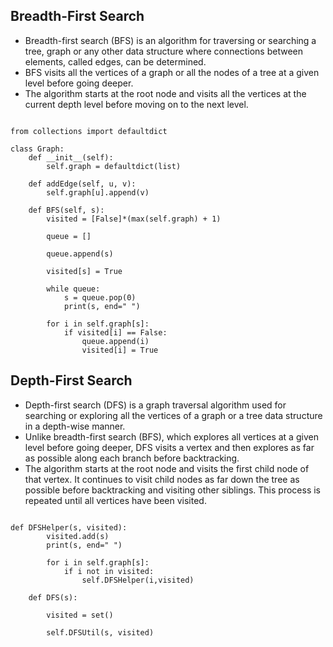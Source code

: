 ## Breadth-First Search

- Breadth-first search (BFS) is an algorithm for traversing or searching a tree, graph or any other data structure where connections between elements, called edges, can be determined. 
- BFS visits all the vertices of a graph or all the nodes of a tree at a given level before going deeper. 
- The algorithm starts at the root node and visits all the vertices at the current depth level before moving on to the next level.

```python3

from collections import defaultdict

class Graph:
    def __init__(self):
        self.graph = defaultdict(list)
        
    def addEdge(self, u, v):
        self.graph[u].append(v)
        
    def BFS(self, s):
        visited = [False]*(max(self.graph) + 1)
        
        queue = []
        
        queue.append(s)
        
        visited[s] = True
        
        while queue:
            s = queue.pop(0)
            print(s, end=" ")
            
        for i in self.graph[s]:
            if visited[i] == False:
                queue.append(i)
                visited[i] = True       
```

## Depth-First Search

- Depth-first search (DFS) is a graph traversal algorithm used for searching or exploring all the vertices of a graph or a tree data structure in a depth-wise manner. 
- Unlike breadth-first search (BFS), which explores all vertices at a given level before going deeper, DFS visits a vertex and then explores as far as possible along each branch before backtracking.
- The algorithm starts at the root node and visits the first child node of that vertex. It continues to visit child nodes as far down the tree as possible before backtracking and visiting other siblings. This process is repeated until all vertices have been visited.




```python3

def DFSHelper(s, visited):
        visited.add(s)
        print(s, end=" ")
        
        for i in self.graph[s]:
            if i not in visited:
                self.DFSHelper(i,visited)
    
    def DFS(s):
        
        visited = set()
        
        self.DFSUtil(s, visited)
   
```



